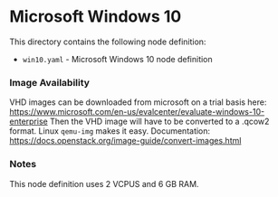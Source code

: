 # Microsoft Windows 10

This directory contains the following node definition:

* `win10.yaml` - Microsoft Windows 10 node definition

### Image Availability

VHD images can be downloaded from microsoft on a trial basis here: https://www.microsoft.com/en-us/evalcenter/evaluate-windows-10-enterprise Then the VHD image will have to be converted to a .qcow2 format. Linux `qemu-img` makes it easy. Documentation: https://docs.openstack.org/image-guide/convert-images.html

### Notes

This node definition uses 2 VCPUS and 6 GB RAM.
